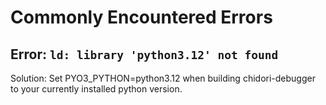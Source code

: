 
# Commonly Encountered Errors

## Error: `ld: library 'python3.12' not found`

Solution:
Set PYO3_PYTHON=python3.12 when building chidori-debugger to your currently installed python version.



